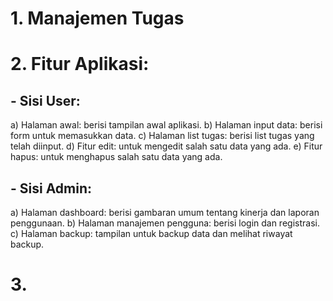 # 1. Manajemen Tugas
# 2. Fitur Aplikasi:
   ## - Sisi User:
   a) Halaman awal: berisi tampilan awal aplikasi. 
   b) Halaman input data: berisi form untuk memasukkan data. 
   c) Halaman list tugas: berisi list tugas yang telah diinput.
   d) Fitur edit: untuk mengedit salah satu data yang ada.
   e) Fitur hapus: untuk menghapus salah satu data yang ada.
   ## - Sisi Admin:
   a) Halaman dashboard: berisi gambaran umum tentang kinerja dan laporan penggunaan.
   b) Halaman manajemen pengguna: berisi login dan registrasi.
   c) Halaman backup: tampilan untuk backup data dan melihat riwayat backup.
# 3. 
